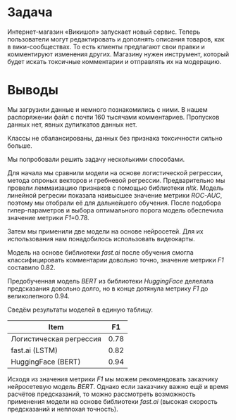 # Задача

Интернет-магазин «Викишоп» запускает новый сервис. Теперь пользователи могут редактировать и дополнять описания товаров, как в вики-сообществах. То есть клиенты предлагают свои правки и комментируют изменения других. Магазину нужен инструмент, который будет искать токсичные комментарии и отправлять их на модерацию. 

# Выводы

Мы загрузили данные и немного познакомились с ними. В нашем распоряжении файл с почти 160 тысячами комментариев. Пропусков данных нет, явных дупилкатов данных нет. 

Классы не сбалансированы, данных без признака токсичности сильно больше.

Мы попробовали решить задачу несколькими способами.

Для начала мы сравнили модели на основе логистической регрессии, метода опроных векторов и гребневой регрессии. Предварительно мы провели леммаизацию признаков с помощью библиотеки *nltk*. Модель линейной регресии показала наивысшее значение метрики *ROC-AUC*, поэтому мы отобрали её для дальнейшего обучения. После подобора гипер-параметров и выбора оптимального порога модель обеспечила значение метрики *F1*=0.78.

Затем мы применили две модели на основе нейросетей. Для их использования нам понадобилось использовать видеокарты.

Модель на основе библиотеки *fast.ai* после обучения смогла классифицировать комментарии довольно точно, значение метрики *F1* составило 0.82.

Предобученная модель *BERT* из библиотеки *HuggingFace* делелала предсказания довольно долго, но в конце дотянула метрику *F1* до великолепного 0.94.

Сведём результаты моделей в единую таблицу.

| Item         | F1     | 
|--------------|-----------|
| Логистическая регрессия | 0.78      | 
| fast.ai (LSTM)      | 0.82  |
| HuggingFace (BERT)      | 0.94 |

Исходя из значения метрики *F1* мы можем рекомендовать заказчику нейросетевую модель *BERT*. Однако если заказчику важно ещё и время расчётов предсказаний, то можно рассмотреть возможность применения модели на основе библиотеки *fast.ai* (высокая скорость предсказаний и неплохая точность).
